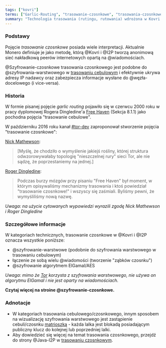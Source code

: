 ```yaml
---
tags: ["kovri"]
terms: ["Garlic-Routing", "trasowanie-czosnkowe", "trasowania-czosnkowego", "trasowaniu-czosnkowym", "trasowaniem-czosnkowym"]
summary: "Technologia trasowania (rutingu, rutowania) wdrożona w Kovri."
---
```


### Podstawy

Pojęcie *trasowanie czosnkowe* posiada wiele interpretacji. Aktualnie Monero definiuje je jako metodę, którą @Kovri i @I2P tworzą anonimową sieć nakładkową peerów internetowych opartą na @wiadomościach.

@Szyfrowanie-czosnkowe trasowania czosnkowego jest podobne do @szyfrowania-warstwowego w [trasowaniu cebulowym](https://en.wikipedia.org/wiki/Onion_routing) i efektywnie ukrywa adresy IP nadawcy oraz zabezpiecza informacje wysłane do @węzła-docelowego (i vice-versa).

### Historia

W formie pisanej pojęcie *garlic routing* pojawiło się w czerwcu 2000 roku w pracy dyplomowej Rogera Dingledine'a [Free Haven](http://www.freehaven.net/papers.html) (Sekcja 8.1.1) jako pochodna pojęcia "trasowanie cebulowe".

W październiku 2016 roku kanał [#tor-dev](https://oftc.net/WebChat/) zaproponował stworzenie pojęcia "trasowanie czosnkowe":

[Nick Mathewson](https://en.wikipedia.org/wiki/The_Tor_Project,_Inc):
>[Myślę, że chodziło o wymyślenie jakiejś rośliny, której struktura odwzorowywałaby topologię "nieszczelnej rury" sieci Tor, ale nie sądzę, że poprzestaniemy na jednej.]

[Roger Dingledine](https://en.wikipedia.org/wiki/Roger_Dingledine):
>Podczas burzy mózgów przy pisaniu "Free Haven" był moment, w którym opisywaliśmy mechanizmy trasowania i ktoś powiedział "trasowanie czosnkowe!" i wszyscy się zaśmiali. Byliśmy pewni, że wymyśliliśmy nową nazwę.

*Uwaga: na użycie cytowanych wypowiedzi wyrazili zgodę Nick Mathewson i Roger Dingledine*

### Szczegółowe informacje

W kategoriach technicznych, trasowanie czosnkowe w @Kovri i @I2P oznacza wszystkie poniższe:

- @szyfrowanie-warstwowe (podobnie do szyfrowania warstwowego w trasowaniu cebulowym)
- łączenie ze sobą wielu @wiadomości (tworzenie "ząbków czosnku")
- @szyfrowanie algorytmem ElGamal/AES

*Uwaga: mimo że [Tor](https://torproject.org/) korzysta z szyfrowania warstwowego, nie używa on algorytmu ElGamal i nie jest oparty na wiadomościach.*

**Czytaj więcej na stroine @szyfrowanie-czosnkowe.**

### Adnotacje

- W kategoriach trasowania cebulowego/czosnkowego, innym sposobem na wizualizację szyfrowania warstwowego jest zastąpienie cebuli/czosnku [matrioszką](https://en.wikipedia.org/wiki/Matryoshka_doll) - każda lalka jest blokadą posiadającym publiczny klucz do kolejnej lub poprzedniej lalki.
- Aby dowiedzieć się więcej na temat trasowania czosnkowego, przejdź do strony @Java-I2P w [trasowaniu czosnkowym](https://geti2p.net/en/docs/how/garlic-routing).
